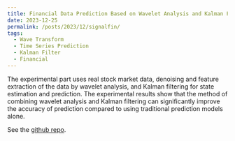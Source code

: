 ```yaml
---
title: Financial Data Prediction Based on Wavelet Analysis and Kalman Filter Algorithms
date: 2023-12-25
permalink: /posts/2023/12/signalfin/
tags:
  - Wave Transform
  - Time Series Prediction
  - Kalman Filter
  - Financial
---
```


The experimental part uses real stock market data, denoising and feature extraction of the data by wavelet analysis, and Kalman filtering for state estimation and prediction. The experimental results show that the method of combining wavelet analysis and Kalman filtering can significantly improve the accuracy of prediction compared to using traditional prediction models alone.

See the [github repo](https://github.com/KLGR123/WT_Kalman-FinData).
